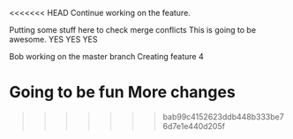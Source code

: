 






<<<<<<< HEAD
Continue working on the feature.

Putting some stuff here to check merge conflicts
This is going to be awesome.
YES
YES
YES

Bob working on the master branch
Creating feature 4

Going to be fun 
More changes
=======
<!-- I am the end, Patrick -->
>>>>>>> bab99c4152623ddb448b333be76d7e1e440d205f
